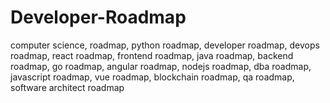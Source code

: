 # Developer-Roadmap
computer science, roadmap, python roadmap, developer roadmap, devops roadmap, react roadmap, frontend roadmap, java roadmap, backend roadmap, go roadmap, angular roadmap, nodejs roadmap, dba roadmap, javascript roadmap, vue roadmap, blockchain roadmap, qa roadmap, software architect roadmap
